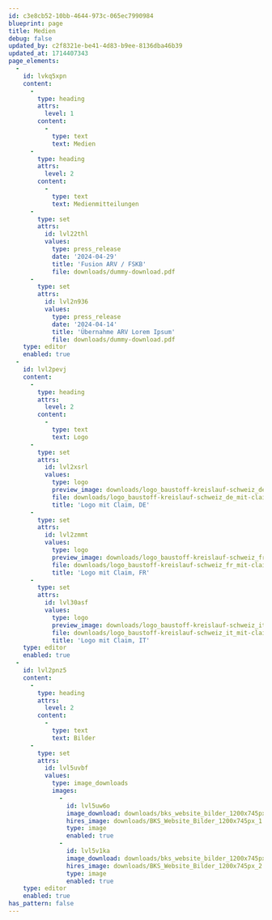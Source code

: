 ```yaml
---
id: c3e8cb52-10bb-4644-973c-065ec7990984
blueprint: page
title: Medien
debug: false
updated_by: c2f8321e-be41-4d83-b9ee-8136dba46b39
updated_at: 1714407343
page_elements:
  -
    id: lvkq5xpn
    content:
      -
        type: heading
        attrs:
          level: 1
        content:
          -
            type: text
            text: Medien
      -
        type: heading
        attrs:
          level: 2
        content:
          -
            type: text
            text: Medienmitteilungen
      -
        type: set
        attrs:
          id: lvl22thl
          values:
            type: press_release
            date: '2024-04-29'
            title: 'Fusion ARV / FSKB'
            file: downloads/dummy-download.pdf
      -
        type: set
        attrs:
          id: lvl2n936
          values:
            type: press_release
            date: '2024-04-14'
            title: 'Übernahme ARV Lorem Ipsum'
            file: downloads/dummy-download.pdf
    type: editor
    enabled: true
  -
    id: lvl2pevj
    content:
      -
        type: heading
        attrs:
          level: 2
        content:
          -
            type: text
            text: Logo
      -
        type: set
        attrs:
          id: lvl2xsrl
          values:
            type: logo
            preview_image: downloads/logo_baustoff-kreislauf-schweiz_de_mit-claim_farbig_rgb.png
            file: downloads/logo_baustoff-kreislauf-schweiz_de_mit-claim_farbig_cmyk.eps.zip
            title: 'Logo mit Claim, DE'
      -
        type: set
        attrs:
          id: lvl2zmmt
          values:
            type: logo
            preview_image: downloads/logo_baustoff-kreislauf-schweiz_fr_mit-claim_farbig_rgb.png
            file: downloads/logo_baustoff-kreislauf-schweiz_fr_mit-claim_farbig_cmyk.eps.zip
            title: 'Logo mit Claim, FR'
      -
        type: set
        attrs:
          id: lvl30asf
          values:
            type: logo
            preview_image: downloads/logo_baustoff-kreislauf-schweiz_it_mit-claim_farbig_rgb.png
            file: downloads/logo_baustoff-kreislauf-schweiz_it_mit-claim_farbig_cmyk.eps.zip
            title: 'Logo mit Claim, IT'
    type: editor
    enabled: true
  -
    id: lvl2pnz5
    content:
      -
        type: heading
        attrs:
          level: 2
        content:
          -
            type: text
            text: Bilder
      -
        type: set
        attrs:
          id: lvl5uvbf
          values:
            type: image_downloads
            images:
              -
                id: lvl5uw6o
                image_download: downloads/bks_website_bilder_1200x745px_1.png
                hires_image: downloads/BKS_Website_Bilder_1200x745px_1.png.zip
                type: image
                enabled: true
              -
                id: lvl5v1ka
                image_download: downloads/bks_website_bilder_1200x745px_2.png
                hires_image: downloads/BKS_Website_Bilder_1200x745px_2.png.zip
                type: image
                enabled: true
    type: editor
    enabled: true
has_pattern: false
---
```

